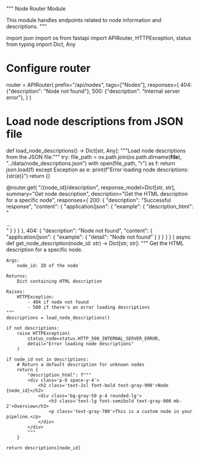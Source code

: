 """
Node Router Module

This module handles endpoints related to node information and descriptions.
"""

import json
import os
from fastapi import APIRouter, HTTPException, status
from typing import Dict, Any

# Configure router
router = APIRouter(
    prefix="/api/nodes",
    tags=["Nodes"],
    responses={
        404: {"description": "Node not found"},
        500: {"description": "Internal server error"},
    }
)

# Load node descriptions from JSON file
def load_node_descriptions() -> Dict[str, Any]:
    """Load node descriptions from the JSON file."""
    try:
        file_path = os.path.join(os.path.dirname(__file__), "../data/node_descriptions.json")
        with open(file_path, "r") as f:
            return json.load(f)
    except Exception as e:
        print(f"Error loading node descriptions: {str(e)}")
        return {}

@router.get(
    "/{node_id}/description",
    response_model=Dict[str, str],
    summary="Get node description",
    description="Get the HTML description for a specific node",
    responses={
        200: {
            "description": "Successful response",
            "content": {
                "application/json": {
                    "example": {
                        "description_html": "<div class='p-4'>...</div>"
                    }
                }
            }
        },
        404: {
            "description": "Node not found",
            "content": {
                "application/json": {
                    "example": {
                        "detail": "Node not found"
                    }
                }
            }
        }
    }
)
async def get_node_description(node_id: str) -> Dict[str, str]:
    """
    Get the HTML description for a specific node.
    
    Args:
        node_id: ID of the node
        
    Returns:
        Dict containing HTML description
        
    Raises:
        HTTPException: 
            - 404 if node not found
            - 500 if there's an error loading descriptions
    """
    descriptions = load_node_descriptions()
    
    if not descriptions:
        raise HTTPException(
            status_code=status.HTTP_500_INTERNAL_SERVER_ERROR,
            detail="Error loading node descriptions"
        )
    
    if node_id not in descriptions:
        # Return a default description for unknown nodes
        return {
            "description_html": f"""
            <div class='p-6 space-y-4'>
                <h2 class='text-2xl font-bold text-gray-900'>Node {node_id}</h2>
                <div class='bg-gray-50 p-4 rounded-lg'>
                    <h3 class='text-lg font-semibold text-gray-900 mb-2'>Overview</h3>
                    <p class='text-gray-700'>This is a custom node in your pipeline.</p>
                </div>
            </div>
            """
        }
    
    return descriptions[node_id]
